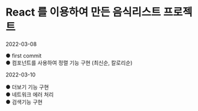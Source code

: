 # React 를 이용하여 만든 음식리스트 프로젝트

2022-03-08<br>

● first commit<br>
● 컴포넌트를 사용하여 정렬 기능 구현 (최신순, 칼로리순)<br>

2022-03-10<br>

● 더보기 기능 구현<br>
● 네트워크 에러 처리<br>
● 검색기능 구현 <br>
